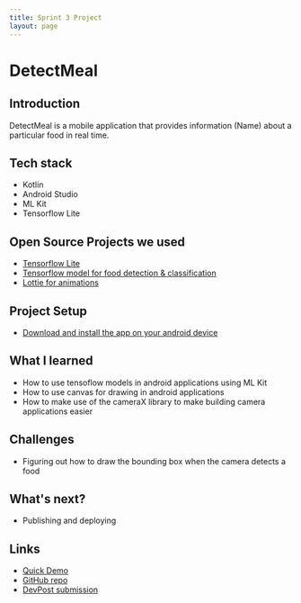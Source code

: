 ```yaml
---
title: Sprint 3 Project
layout: page
---
```

# DetectMeal
## Introduction
DetectMeal is a mobile application that provides information (Name) about a particular food in real time. 

## Tech stack

- Kotlin
- Android Studio
- ML Kit
- Tensorflow Lite

## Open Source Projects we used
- [Tensorflow Lite](https://github.com/tensorflow/tflite-support)
- [Tensorflow model for food detection & classification](https://tfhub.dev/google/lite-model/aiy/vision/classifier/food_V1/1)
- [Lottie for animations](https://github.com/airbnb/lottie-android)


## Project Setup

- [Download and install the app on your android device](https://drive.google.com/file/d/1UmY0QqRyKQuWPe15GOJi7cAhFBwcnraL/view?usp=sharing)


## What I learned

- How to use tensoflow models in android applications using ML Kit
- How to use canvas for drawing in android applications
- How to make use of the cameraX library to make building camera applications easier

## Challenges

- Figuring out how to draw the bounding box when the camera detects a food

## What's next?

- Publishing and deploying

## Links
- [Quick Demo](https://drive.google.com/file/d/1Pe7RbHH4G8CRcKIv7Fnru1bzveP_TFkk/view?usp=sharing) 
- [GitHub repo](https://github.com/MLH-Fellowship/DetectMeal)
- [DevPost submission](https://devpost.com/software/detectmeal)
